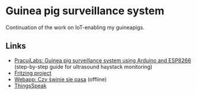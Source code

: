 # Guinea pig surveillance system

Continuation of the work on IoT-enabling my guineapigs.


## Links
* [PracujLabs: Guinea pig surveillance system using Arduino and ESP8266](http://pracujlabs.io/2015/12/31/pig-surveilance.html) (step-by-step guide for ultrasound haystack monitoring)
* [Fritzing project](http://fritzing.org/projects/guinea-pig-monitor)
* [Webapp: Czy świnie sie pasa](http://nadyja.webd.pl/czy-swinie-sie-pasa/#/) (offline)
* [ThingsSpeak](https://thingspeak.com/channels/69167)


